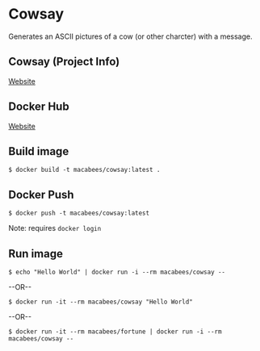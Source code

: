 # Cowsay
Generates an ASCII pictures of a cow (or other charcter) with a message.

## Cowsay (Project Info)
[Website](https://en.wikipedia.org/wiki/Cowsay)

## Docker Hub
[Website](https://hub.docker.com/r/macabees/cowsay/)

## Build image
`$ docker build -t macabees/cowsay:latest .`

## Docker Push
`$ docker push -t macabees/cowsay:latest`

Note: requires `docker login`

## Run image
`$ echo "Hello World" | docker run -i --rm macabees/cowsay --`

 --OR--

`$ docker run -it --rm macabees/cowsay "Hello World"`

--OR--

`$ docker run -it --rm macabees/fortune | docker run -i --rm macabees/cowsay --`
